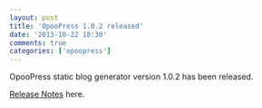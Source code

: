```yaml
---
layout: post
title: 'OpooPress 1.0.2 released'
date: '2013-10-22 18:30'
comments: true
categories: ['opoopress']
---
```


OpooPress static blog generator version 1.0.2 has been released.

[Release Notes](/en/download/#release-notes-v1.0.2) here.
